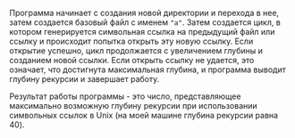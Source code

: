 Программа начинает с создания новой директории и перехода в нее, затем создается базовый файл с именем `"a"`. Затем создается цикл, в котором генерируется символьная ссылка на предыдущий файл или ссылку и происходит попытка открыть эту новую ссылку. Если открытие успешно, цикл продолжается с увеличением глубины и созданием новой ссылки. Если открыть ссылку не удается, это означает, что достигнута максимальная глубина, и программа выводит глубину рекурсии и завершает работу.

Результат работы программы - это число, представляющее максимально возможную глубину рекурсии при использовании символьных ссылок в Unix (на моей машине глубина рекурсии равна 40).